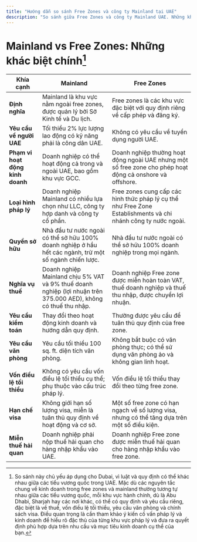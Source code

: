 ```yaml
---
title: "Hướng dẫn so sánh Free Zones và công ty Mainland tại UAE"
description: "So sánh giữa Free Zones và công ty Mainland UAE. Những khác biệt chính về thuế, quyền sở hữu, thị thực và hoạt động kinh doanh giữa việc thành lập doanh nghiệp tại Free Zone và Mainland."
---
```


# Mainland vs Free Zones: Những khác biệt chính[^1]

| **Khía cạnh**                    | **Mainland**                                                                                                    | **Free Zones**                                                                                                 |
| -------------------------------- | --------------------------------------------------------------------------------------------------------------- | -------------------------------------------------------------------------------------------------------------- |
| **Định nghĩa**                   | Mainland là khu vực nằm ngoài free zones, được quản lý bởi Sở Kinh tế và Du lịch.                               | Free zones là các khu vực đặc biệt với quy định riêng về cấp phép và đăng ký.                                  |
| **Yêu cầu về người UAE**         | Tối thiểu 2% lực lượng lao động có kỹ năng phải là công dân UAE.                                                | Không có yêu cầu về tuyển dụng người UAE.                                                                      |
| **Phạm vi hoạt động kinh doanh** | Doanh nghiệp có thể hoạt động cả trong và ngoài UAE, bao gồm khu vực GCC.                                       | Doanh nghiệp thường hoạt động ngoài UAE nhưng một số free zone cho phép hoạt động cả onshore và offshore.      |
| **Loại hình pháp lý**            | Doanh nghiệp Mainland có nhiều lựa chọn như LLC, công ty hợp danh và công ty cổ phần.                           | Free zones cung cấp các hình thức pháp lý cụ thể như Free Zone Establishments và chi nhánh công ty nước ngoài. |
| **Quyền sở hữu**                 | Nhà đầu tư nước ngoài có thể sở hữu 100% doanh nghiệp ở hầu hết các ngành, trừ một số ngành chiến lược.         | Nhà đầu tư nước ngoài có thể sở hữu 100% doanh nghiệp trong mọi ngành.                                         |
| **Nghĩa vụ thuế**                | Doanh nghiệp Mainland chịu 5% VAT và 9% thuế doanh nghiệp (lợi nhuận trên 375.000 AED), không có thuế thu nhập. | Doanh nghiệp Free zone được miễn hoàn toàn VAT, thuế doanh nghiệp và thuế thu nhập, được chuyển lợi nhuận.     |
| **Yêu cầu kiểm toán**            | Thay đổi theo hoạt động kinh doanh và hướng dẫn quy định.                                                       | Thường được yêu cầu để tuân thủ quy định của free zone.                                                        |
| **Yêu cầu văn phòng**            | Yêu cầu tối thiểu 100 sq. ft. diện tích văn phòng.                                                              | Không bắt buộc có văn phòng thực; có thể sử dụng văn phòng ảo và không gian linh hoạt.                         |
| **Vốn điều lệ tối thiểu**        | Không có yêu cầu vốn điều lệ tối thiểu cụ thể; phụ thuộc vào cấu trúc pháp lý.                                  | Vốn điều lệ tối thiểu thay đổi theo từng free zone.                                                            |
| **Hạn chế visa**                 | Không giới hạn số lượng visa, miễn là tuân thủ quy định về hoạt động và cơ sở.                                  | Một số free zone có hạn ngạch về số lượng visa, nhưng có thể tăng dựa trên một số điều kiện.                   |
| **Miễn thuế hải quan**           | Doanh nghiệp phải nộp thuế hải quan cho hàng nhập khẩu vào UAE.                                                 | Doanh nghiệp Free zone được miễn thuế hải quan cho hàng nhập khẩu vào free zone.                               |

[^1]: So sánh này chủ yếu áp dụng cho Dubai, vì luật và quy định có thể khác nhau giữa các tiểu vương quốc trong UAE. Mặc dù các nguyên tắc chung về kinh doanh trong free zones và mainland thường tương tự nhau giữa các tiểu vương quốc, mỗi khu vực hành chính, dù là Abu Dhabi, Sharjah hay các nơi khác, có thể có quy định và yêu cầu riêng, đặc biệt là về thuế, vốn điều lệ tối thiểu, yêu cầu văn phòng và chính sách visa. Điều quan trọng là cần tham khảo ý kiến cố vấn pháp lý và kinh doanh để hiểu rõ đặc thù của từng khu vực pháp lý và đưa ra quyết định phù hợp dựa trên nhu cầu và mục tiêu kinh doanh cụ thể của bạn.
